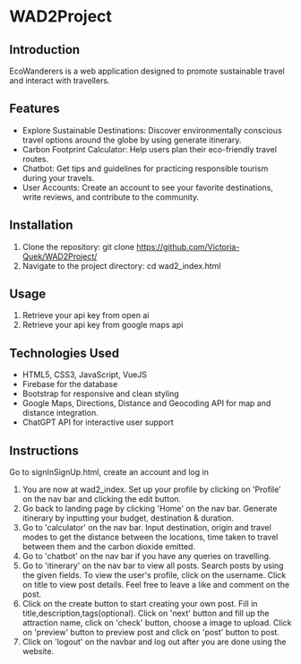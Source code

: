 # WAD2Project
## Introduction

 EcoWanderers is a web application designed to promote sustainable travel and interact with travellers.

## Features

- Explore Sustainable Destinations: Discover environmentally conscious travel options around the globe by using generate itinerary.
- Carbon Footprint Calculator: Help users plan their eco-friendly travel routes.
- Chatbot: Get tips and guidelines for practicing responsible tourism during your travels.
- User Accounts: Create an account to see your favorite destinations, write reviews, and contribute to the community.


## Installation

1. Clone the repository: git clone https://github.com/Victoria-Quek/WAD2Project/
2. Navigate to the project directory: cd wad2_index.html


## Usage

1. Retrieve your api key from open ai
2. Retrieve your api key from google maps api

## Technologies Used

- HTML5, CSS3, JavaScript, VueJS
- Firebase for the database
- Bootstrap for responsive and clean styling
- Google Maps, Directions, Distance and Geocoding API for map and distance integration.
- ChatGPT API for interactive user support

## Instructions
Go to signInSignUp.html, create an account and log in
1. You are now at wad2_index. Set up your profile by clicking on 'Profile' on the nav bar and clicking the edit button.
2. Go back to landing page by clicking 'Home' on the nav bar. Generate itinerary by inputting your budget, destination & duration.
3. Go to 'calculator' on the nav bar. Input destination, origin and travel modes to get the distance between the locations, time taken to travel between them and the carbon dioxide emitted.
4. Go to 'chatbot' on the nav bar if you have any queries on travelling.
5. Go to 'itinerary' on the nav bar to view all posts. Search posts by using the given fields. To view the user's profile, click on the username.
   Click on title to view post details. Feel free to leave a like and comment on the post.
6. Click on the create button to start creating your own post. Fill in title,description,tags(optional). 
   Click on 'next' button and fill up the attraction name, click on 'check' button, choose a image to upload. Click on 'preview' button to preview post and click on 'post' button to post.
7. Click on 'logout' on the navbar and log out after you are done using the website.


